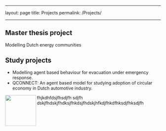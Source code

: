 ___
layout: page
title: Projects
permalink: /Projects/
___

## Master thesis project

Modelling Dutch energy communities

## Study projects

* Modelling agent based behaviour for evacuation under emergency response.
* QCONNECT: An agent based model for studying adoption of circular economy in Dutch automotive industry.

<img align="left" width="100" height="100" src="https://drive.google.com/file/d/1EZwjr-uqfOMBPB7WdFY5g4egWsd7GXvP/">
fhjkdhfdsjfhsdjfh sdjfh dskjfhdskjfhdksjfhkdsjfhdskjhfkdjfhkdfhksdjfhksdjfh


